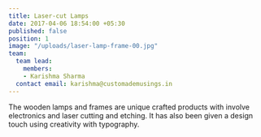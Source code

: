 ```yaml
---
title: Laser-cut Lamps
date: 2017-04-06 18:54:00 +05:30
published: false
position: 1
image: "/uploads/laser-lamp-frame-00.jpg"
team:
  team lead:
    members:
    - Karishma Sharma
  contact email: karishma@customademusings.in
---
```


The wooden lamps and frames are unique crafted products with involve electronics and laser cutting and etching. It has also been given a design touch using creativity with typography.